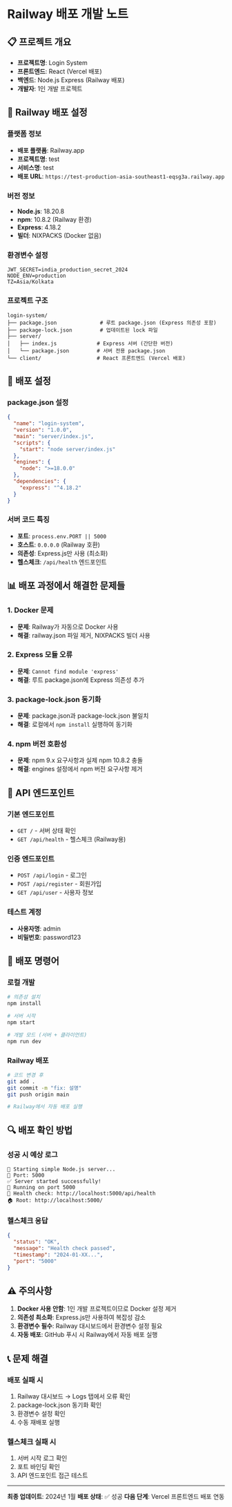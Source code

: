 # Railway 배포 개발 노트

## 📋 **프로젝트 개요**
- **프로젝트명**: Login System
- **프론트엔드**: React (Vercel 배포)
- **백엔드**: Node.js Express (Railway 배포)
- **개발자**: 1인 개발 프로젝트

## 🚀 **Railway 배포 설정**

### **플랫폼 정보**
- **배포 플랫폼**: Railway.app
- **프로젝트명**: test
- **서비스명**: test
- **배포 URL**: `https://test-production-asia-southeast1-eqsg3a.railway.app`

### **버전 정보**
- **Node.js**: 18.20.8
- **npm**: 10.8.2 (Railway 환경)
- **Express**: 4.18.2
- **빌더**: NIXPACKS (Docker 없음)

### **환경변수 설정**
```
JWT_SECRET=india_production_secret_2024
NODE_ENV=production
TZ=Asia/Kolkata
```

### **프로젝트 구조**
```
login-system/
├── package.json              # 루트 package.json (Express 의존성 포함)
├── package-lock.json         # 업데이트된 lock 파일
├── server/
│   ├── index.js             # Express 서버 (간단한 버전)
│   └── package.json         # 서버 전용 package.json
└── client/                  # React 프론트엔드 (Vercel 배포)
```

## 🔧 **배포 설정**

### **package.json 설정**
```json
{
  "name": "login-system",
  "version": "1.0.0",
  "main": "server/index.js",
  "scripts": {
    "start": "node server/index.js"
  },
  "engines": {
    "node": ">=18.0.0"
  },
  "dependencies": {
    "express": "^4.18.2"
  }
}
```

### **서버 코드 특징**
- **포트**: `process.env.PORT || 5000`
- **호스트**: `0.0.0.0` (Railway 호환)
- **의존성**: Express.js만 사용 (최소화)
- **헬스체크**: `/api/health` 엔드포인트

## 📊 **배포 과정에서 해결한 문제들**

### **1. Docker 문제**
- **문제**: Railway가 자동으로 Docker 사용
- **해결**: railway.json 파일 제거, NIXPACKS 빌더 사용

### **2. Express 모듈 오류**
- **문제**: `Cannot find module 'express'`
- **해결**: 루트 package.json에 Express 의존성 추가

### **3. package-lock.json 동기화**
- **문제**: package.json과 package-lock.json 불일치
- **해결**: 로컬에서 `npm install` 실행하여 동기화

### **4. npm 버전 호환성**
- **문제**: npm 9.x 요구사항과 실제 npm 10.8.2 충돌
- **해결**: engines 설정에서 npm 버전 요구사항 제거

## 🎯 **API 엔드포인트**

### **기본 엔드포인트**
- `GET /` - 서버 상태 확인
- `GET /api/health` - 헬스체크 (Railway용)

### **인증 엔드포인트**
- `POST /api/login` - 로그인
- `POST /api/register` - 회원가입
- `GET /api/user` - 사용자 정보

### **테스트 계정**
- **사용자명**: admin
- **비밀번호**: password123

## 📝 **배포 명령어**

### **로컬 개발**
```bash
# 의존성 설치
npm install

# 서버 시작
npm start

# 개발 모드 (서버 + 클라이언트)
npm run dev
```

### **Railway 배포**
```bash
# 코드 변경 후
git add .
git commit -m "fix: 설명"
git push origin main

# Railway에서 자동 배포 실행
```

## 🔍 **배포 확인 방법**

### **성공 시 예상 로그**
```
🚀 Starting simple Node.js server...
📍 Port: 5000
✅ Server started successfully!
📍 Running on port 5000
🔗 Health check: http://localhost:5000/api/health
🏠 Root: http://localhost:5000/
```

### **헬스체크 응답**
```json
{
  "status": "OK",
  "message": "Health check passed",
  "timestamp": "2024-01-XX...",
  "port": "5000"
}
```

## ⚠️ **주의사항**

1. **Docker 사용 안함**: 1인 개발 프로젝트이므로 Docker 설정 제거
2. **의존성 최소화**: Express.js만 사용하여 복잡성 감소
3. **환경변수 필수**: Railway 대시보드에서 환경변수 설정 필요
4. **자동 배포**: GitHub 푸시 시 Railway에서 자동 배포 실행

## 📞 **문제 해결**

### **배포 실패 시**
1. Railway 대시보드 → Logs 탭에서 오류 확인
2. package-lock.json 동기화 확인
3. 환경변수 설정 확인
4. 수동 재배포 실행

### **헬스체크 실패 시**
1. 서버 시작 로그 확인
2. 포트 바인딩 확인
3. API 엔드포인트 접근 테스트

---
**최종 업데이트**: 2024년 1월
**배포 상태**: ✅ 성공
**다음 단계**: Vercel 프론트엔드 배포 연동
